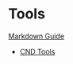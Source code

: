 # Tools

[Markdown Guide](https://www.markdownguide.org/basic-syntax/)

* [CND Tools](https://github.com/jahebb/Tools/tree/main/cndtools)
